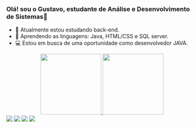 ### Olá! sou o Gustavo, estudante de Análise e Desenvolvimento de Sistemas👋

- 🔭 Atualmente estou estudando back-end.
- 🌱 Aprendendo as linguagens: Java, HTML/CSS e SQL server.
- 💻 Estou em busca de uma oportunidade como desenvolvedor JAVA.

<div align="center">
  <a href="https://github.com/GustavoRSSBr">
  <img height="160em" src="https://github-readme-stats.vercel.app/api?username=GustavoRSSBr&show_icons=true&theme=dark&include_all_commits=true&count_private=true"/>
  <img height="160em" src="https://github-readme-stats.vercel.app/api/top-langs/?username=GustavoRSSBr&layout=compact&langs_count=7&theme=dark"/>
</div>
  <div> 
  <a href="https://www.youtube.com/channel/UCWRI_bTaIvD3cK4wLdyxlig/featured" target="_blank"><img src="https://img.shields.io/badge/YouTube-FF0000?style=for-the-badge&logo=youtube&logoColor=white" target="_blank"></a>
  <a href="https://www.instagram.com/gustavo_rssbr/" target="_blank"><img src="https://img.shields.io/badge/-Instagram-%23E4405F?style=for-the-badge&logo=instagram&logoColor=white" target="_blank"></a>
  <a href = "mailto:gustavo.rodriguesssbr@gmail.com"><img src="https://img.shields.io/badge/-Gmail-%23333?style=for-the-badge&logo=gmail&logoColor=white" target="_blank"></a>
  <a href="https://www.linkedin.com/in/gustavo-rodrigues-443b641a4/" target="_blank"><img src="https://img.shields.io/badge/-LinkedIn-%230077B5?style=for-the-badge&logo=linkedin&logoColor=white" target="_blank"></a> 
</div>
